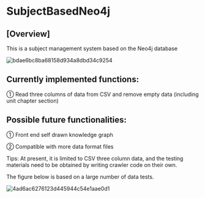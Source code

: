# SubjectBasedNeo4j
## [Overview]  
This is a subject management system based on the Neo4j database

![bdae6bc8ba68158d934a8dbd34c9254](https://github.com/user-attachments/assets/0ad0cd13-a1aa-4002-9243-143c18d57cae?width=200)
## Currently implemented functions:
① Read three columns of data from CSV and remove empty data (including unit chapter section)

## Possible future functionalities:
① Front end self drawn knowledge graph

② Compatible with more data format files

Tips:  At present, it is limited to CSV three column data, and the testing materials need to be obtained by writing crawler code on their own.

The figure below is based on a large number of data tests.

![4ad6ac6276123d445944c54e1aae0d1](https://github.com/user-attachments/assets/3a1ab9bb-1a46-45d9-8665-c96de70a8af3)
